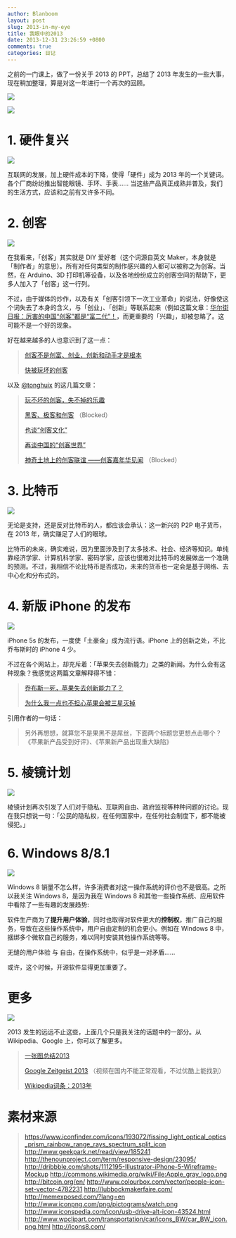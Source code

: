 ```yaml
---
author: Blanboom
layout: post
slug: 2013-in-my-eye
title: 我眼中的2013
date: 2013-12-31 23:26:59 +0800
comments: true
categories: 日记
---
```


之前的一门课上，做了一份关于 2013 的 PPT，总结了 2013 年发生的一些大事，现在稍加整理，算是对这一年进行一个再次的回顾。

![](/images/2013/12/2013-0.png)

<!-- more -->

![](/images/2013/12/2013-1.png)


# 1. 硬件复兴

![](/images/2013/12/2013-2-hardware.png)

互联网的发展，加上硬件成本的下降，使得「硬件」成为 2013 年的一个关键词。各个厂商纷纷推出智能眼镜、手环、手表…… 当这些产品真正成熟并普及，我们的生活方式，应该和之前有又许多不同。


# 2. 创客

![](/images/2013/12/2013-3-makers.png)

在我看来，「创客」其实就是 DIY 爱好者（这个词源自英文 Maker，本身就是 「制作者」的意思）。所有对任何类型的制作感兴趣的人都可以被称之为创客。当然，在 Arduino、3D 打印机等设备，以及各地纷纷成立的创客空间的帮助下，更多人加入了「创客」这一行列。

不过，由于媒体的炒作，以及有关「创客引领下一次工业革命」的说法，好像使这个词失去了本身的含义，与「创业」、「创新」等联系起来（例如这篇文章：[华尔街日报：厉害的中国“创客”都是“富二代”！](http://www.leiphone.com/chuangke-vs-shanzhai.html)，而更重要的「兴趣」，却被忽略了。这可能不是一个好的现象。

好在越来越多的人也意识到了这一点：

> [创客不是创富、创业，创新和动手才是根本](http://www.leiphone.com/maker-renren.html)
> 
> [快被玩坏的创客](http://www.leiphone.com/chuangkekongjian-dongwuyuan.html)

以及 [@tonghuix](http://www.weibo.com/tonghuix) 的这几篇文章：

> [玩不坏的创客，失不掉的乐趣](http://www.leiphone.com/wanbuhuai-maker-chuangke.html)
> 
> [黑客、极客和创客](http://tonghuix.blogspot.com/2012/12/blog-post.html) （Blocked）
> 
> [也谈“创客文化”](http://tonghuix.blog.51cto.com/2169773/1123197)
> 
> [再谈中国的“创客世界”](http://tonghuix.blog.51cto.com/2169773/1280261)
> 
> [神奇土地上的创客联谊 ——创客嘉年华见闻](http://tonghuix.blogspot.com/2012/05/blog-post.html) （Blocked）


# 3. 比特币

![](/images/2013/12/2013-4-bitcoin.png)

无论是支持，还是反对比特币的人，都应该会承认：这一新兴的 P2P 电子货币，在 2013 年，确实赚足了人们的眼球。

比特币的未来，确实难说，因为里面涉及到了太多技术、社会、经济等知识。单纯靠经济学家、计算机科学家、密码学家，应该也很难对比特币的发展做出一个准确的预测。不过，我相信不论比特币是否成功，未来的货币也一定会是基于网络、去中心化和分布式的。


# 4. 新版 iPhone 的发布

![](/images/2013/12/2013-5-iphone.png)

iPhone 5s 的发布，一度使「土豪金」成为流行语。iPhone 上的创新之处，不比乔布斯时的 iPhone 4 少。

不过在各个网站上，却充斥着：「苹果失去创新能力」之类的新闻。为什么会有这种现象？我感觉这两篇文章解释得不错：

> [乔布斯一死，苹果失去创新能力了？](http://www.mac52ipod.cn/post/why-chinese-always-say-apple-innovation-died-with-steven-jobs.php)
> 
> [为什么我一点也不担心苹果会被三星灭掉](http://www.mac52ipod.cn/post/samsung-is-not-apple-killer.php)

引用作者的一句话：

> 另外再想想，就算您不是果黑不是屌丝，下面两个标题您更想点击哪个？《苹果新产品受到好评》、《苹果新产品出现重大缺陷》



# 5. 棱镜计划

![](/images/2013/12/2013-6-prism.png)

棱镜计划再次引发了人们对于隐私、互联网自由、政府监视等种种问题的讨论。现在我只想说一句：「公民的隐私权，在任何国家中，在任何社会制度下，都不能被侵犯。」



# 6. Windows 8/8.1

![](/images/2013/12/2013-7-win8.png)

Windows 8 销量不怎么样，许多消费者对这一操作系统的评价也不是很高。之所以我关注 Windows 8，是因为我在 Windows 8 和其他一些操作系统、应用软件中看除了一些有趣的发展趋势:

软件生产商为了**提升用户体验**，同时也取得对软件更大的**控制权**，推广自己的服务，导致在这些操作系统中，用户自由定制的机会更小。例如在 Windows 8 中，捆绑多个微软自己的服务，难以同时安装其他操作系统等等。

无缝的用户体验 与 自由，在操作系统中，似乎是一对矛盾……

或许，这个时候，开源软件显得更加重要了。


# 更多

![](/images/2013/12/2013-8-more.png)

2013 发生的远远不止这些，上面几个只是我关注的话题中的一部分。从 Wikipedia、Google 上，你可以了解更多。

> [一张图总结2013](http://www.shortlist.com/cool-stuff/design/all-of-2013-in-one-image)
>
> [Google Zeitgeist 2013](https://www.google.com/trends/topcharts?zg=full) （视频在国内不能正常观看，不过优酷上能找到）
> 
> [Wikipedia词条：2013年](http://zh.wikipedia.org/zh/2013年)


# 素材来源

> https://www.iconfinder.com/icons/193072/fissing_light_optical_optics_prism_rainbow_range_rays_spectrum_split_icon
> http://www.geekpark.net/read/view/185241
> http://thenounproject.com/term/responsive-design/23095/
> http://dribbble.com/shots/1112195-Illustrator-iPhone-5-Wireframe-Mockup
> http://commons.wikimedia.org/wiki/File:Apple_gray_logo.png
> http://bitcoin.org/en/
> http://www.colourbox.com/vector/people-icon-set-vector-4782231
> http://lubbockmakerfaire.com/
> http://memexposed.com/?lang=en
> http://www.iconpng.com/png/pictograms/watch.png
> http://www.iconspedia.com/icon/usb-drive-alt-icon-43524.html
> http://www.wpclipart.com/transportation/car/icons_BW/car_BW_icon.png.html
> http://icons8.com/